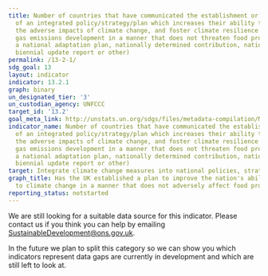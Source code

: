 ```yaml
---
title: Number of countries that have communicated the establishment or operationalization
  of an integrated policy/strategy/plan which increases their ability to adapt to
  the adverse impacts of climate change, and foster climate resilience and low greenhouse
  gas emissions development in a manner that does not threaten food production (including
  a national adaptation plan, nationally determined contribution, national communication,
  biennial update report or other)
permalink: /13-2-1/
sdg_goal: 13
layout: indicator
indicator: 13.2.1
graph: binary
un_designated_tier: '3'
un_custodian_agency: UNFCCC
target_id: '13.2'
goal_meta_link: http://unstats.un.org/sdgs/files/metadata-compilation/Metadata-Goal-13.pdf
indicator_name: Number of countries that have communicated the establishment or operationalization
  of an integrated policy/strategy/plan which increases their ability to adapt to
  the adverse impacts of climate change, and foster climate resilience and low greenhouse
  gas emissions development in a manner that does not threaten food production (including
  a national adaptation plan, nationally determined contribution, national communication,
  biennial update report or other)
target: Integrate climate change measures into national policies, strategies and planning.
graph_title: Has the UK established a plan to improve the nation's ability to adapt
  to climate change in a manner that does not adversely affect food production?
reporting_status: notstarted
---
```


We are still looking for a suitable data source for this indicator. Please contact us if you think you can help by emailing <a href="mailto:SustainableDevelopment@ons.gov.uk">SustainableDevelopment@ons.gov.uk</a>.

In the future we plan to split this category so we can show you which indicators represent data gaps are currently in development and which are still left to look at.

